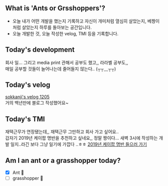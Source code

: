 ## What is 'Ants or Grsshoppers'?

- 오늘 내가 어떤 개발을 했는지 기록하고 자신이 개미처럼 열심히 살았는지, 베짱이처럼 살았는지 하루를 돌아보는 공간입니다.
- 오늘 개발한 것, 오늘 작성한 velog, TMI 등을 기록합니다.
  <br>

## Today's development

회사 일... 그리고 media print 관해서 공부도 했고,, 라라벨 공부도,, <br>
매일 공부할 것들이 늘어나는데 줄어들지 않는다.. (┬┬﹏┬┬)

## Today's velog

[sokkanji's velog 1205](https://velog.io/@sokkanji/Git-git-commit-message-%EB%B3%80%EA%B2%BD%ED%95%98%EA%B8%B0)
<br>
거의 백년만에 블로그 작성했어요~ 

## Today's TMI

재택근무가 연장됐는데,, 재택근무 그만하고 회사 가고 싶어요..
<br>
갑자기 2019년 케이팝 명반을 추천하고 싶네요,, 정말 짱이다... 새벽 3시에 작성하는 개발 일지..라긴 보다 그냥 일기에 가깝다 ..ㅎㅎ
[2019년 케이팝 명반 들으러 가기](https://music.youtube.com/watch?v=DDXXhfj4pKI&list=OLAK5uy_lyvH5zPXzs6oSmw03yjpu-cV8gJmR-ynI)

## Am I an ant or a grasshopper today?

- [x] Ant 🐜
- [ ] grasshopper 🦗
